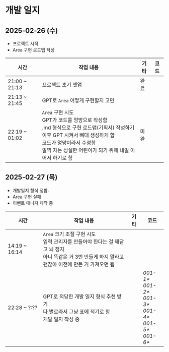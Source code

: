 # 개발 일지

## 2025-02-26 (수)
- 프로젝트 시작
- Area 구현 로드맵 작성

| 시간 | 작업 내용 | 기타 | 코드 |
|------|----------|------|-----|
| 21:00 ~ 21:13 | 프로젝트 초기 셋업 | 완료 |  |
| 21:13 ~ 21:45 | GPT로 `Area` 어떻게 구현할지 고민  |  |  |
| 22:19 ~ 01:02 | `Area` 구현 시도<br>GPT가 코드를 엉망으로 작성함<br>.md 형식으로 구현 로드맵(기획서) 작성하기<br>이후 GPT 시켜서 뼈대 생성하게 함<br>코드가 엉망이라서 수정함<br>일찍 자는 성실한 어린이가 되기 위해 내일 이어서 하기로 함 | 미완 |  |

## 2025-02-27 (목)
- 개발일지 형식 정함.
- Area 구현 실패
- 이벤트 매니저 제작 중

| 시간 | 작업 내용 | 기타 | 코드 |
|------|----------|------|-----|
| 14:19 ~ 16:14 | `Area` 크기 조절 구현 시도<br>입력 관리자를 만들어야 한다는 걸 깨닫고 뇌 정지<br>아니 똑같은 거 3번 만들게 하지 말라고<br>괜찮아 이전에 만든 거 가져오면 됨 |  |  |
| 22:28 ~ ?:?? | GPT로 적당한 개발 일지 형식 추천 받기<br>다 별로라서 그냥 표에 적기로 함<br>개발 일지 작성 중 |  | <span title="표 형식 잘 들어갔나 테스트">*001-1\**</span><br><span title="제목 ##로 적는 게 더 좋은가 테스트">*001-2\**</span><br><span title="한 번 더 테스트">*001-3\**</span><br><span title="지금 뜨는 이 툴팁 잘 뜨나 테스트">*001-4\**</span><br><span title="툴팁인지 알기 쉽게 CSS 좀 변경함">*001-5\**</span><br><span title="깃허브 readme에 CSS 적용이 안돼서 이탤릭체 대신 사용함">*001-6\**</span> |